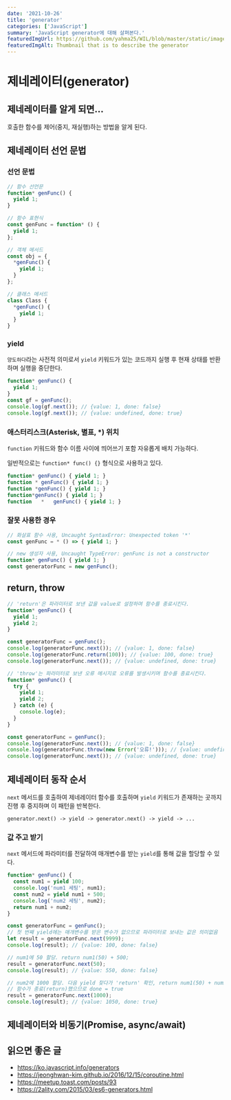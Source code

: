 ```yaml
---
date: '2021-10-26'
title: 'generator'
categories: ['JavaScript']
summary: 'JavaScript generator에 대해 살펴본다.'
featuredImgUrl: https://github.com/yahma25/WIL/blob/master/static/images/javascript/js_generator.png?raw=true
featuredImgAlt: Thumbnail that is to describe the generator
---
```


# 제네레이터(generator)

## 제네레이터를 알게 되면...

호출한 함수를 제어(중지, 재실행)하는 방법을 알게 된다.

## 제네레이터 선언 문법

### 선언 문법

```js
// 함수 선언문
function* genFunc() {
  yield 1;
}

// 함수 표현식
const genFunc = function* () {
  yield 1;
};

// 객체 메서드
const obj = {
  *genFunc() {
    yield 1;
  }
};

// 클래스 메서드
class Class {
  *genFunc() {
    yield 1;
  }
}
```

### yield

`양도하다`라는 사전적 의미로서 `yield` 키워드가 있는 코드까지 실행 후 현재 상태를 반환하며 실행을 중단한다.

```js
function* genFunc() {
  yield 1;
}
const gf = genFunc();
console.log(gf.next()); // {value: 1, done: false}
console.log(gf.next()); // {value: undefined, done: true}
```

### 애스터리스크(Asterisk, 별표, *) 위치

`function` 키워드와 함수 이름 사이에 띄어쓰기 포함 자유롭게 배치 가능하다.

일반적으로는 `function* func() {}` 형식으로 사용하고 있다.

```js
function* genFunc() { yield 1; }
function * genFunc() { yield 1; }
function *genFunc() { yield 1; }
function*genFunc() { yield 1; }
function   *   genFunc() { yield 1; }
```

### 잘못 사용한 경우

```js
// 화살표 함수 사용, Uncaught SyntaxError: Unexpected token '*'
const genFunc = * () => { yield 1; }
```
```js
// new 생성자 사용, Uncaught TypeError: genFunc is not a constructor
function* genFunc() { yield 1; }
const generatorFunc = new genFunc();
```

## return, throw

```js
// 'return'은 파라미터로 보낸 값을 value로 설정하며 함수를 종료시킨다.
function* genFunc() {
  yield 1;
  yield 2;
}

const generatorFunc = genFunc();
console.log(generatorFunc.next()); // {value: 1, done: false}
console.log(generatorFunc.return(100)); // {value: 100, done: true}
console.log(generatorFunc.next()); // {value: undefined, done: true}
```

```js
// 'throw'는 파라미터로 보낸 오류 메시지로 오류를 발생시키며 함수를 종료시킨다.
function* genFunc() {
  try {
    yield 1;
    yield 2;
  } catch (e) {
    console.log(e);
  }
}

const generatorFunc = genFunc();
console.log(generatorFunc.next()); // {value: 1, done: false}
console.log(generatorFunc.throw(new Error('오류!'))); // {value: undefined, done: true}
console.log(generatorFunc.next()); // {value: undefined, done: true}
```

## 제네레이터 동작 순서

`next` 메서드를 호출하여 제네레이터 함수를 호출하며 `yield` 키워드가 존재하는 곳까지 진행 후 중지하며 이 패턴을 반복한다.

`generator.next() -> yield -> generator.next() -> yield -> ...`

### 값 주고 받기

`next` 메서드에 파라미터를 전달하여 매개변수를 받는 `yield`를 통해 값을 할당할 수 있다.

```js
function* genFunc() {
  const num1 = yield 100;
  console.log('num1 세팅', num1);
  const num2 = yield num1 + 500;
  console.log('num2 세팅', num2);
  return num1 + num2;
}

const generatorFunc = genFunc();
// 첫 번째 yield에는 매개변수를 받은 변수가 없으므로 파라미터로 보내는 값은 의미없음
let result = generatorFunc.next(9999);
console.log(result); // {value: 100, done: false}

// num1에 50 할당. return num1(50) + 500;
result = generatorFunc.next(50);
console.log(result); // {value: 550, done: false}

// num2에 1000 할당. 다음 yield 찾다가 'return' 확인, return num1(50) + num2(1000)
// 함수가 종료(return)했으므로 done = true
result = generatorFunc.next(1000);
console.log(result); // {value: 1050, done: true}
```

## 제네레이터와 비동기(Promise, async/await)

## 읽으면 좋은 글

* https://ko.javascript.info/generators
* https://jeonghwan-kim.github.io/2016/12/15/coroutine.html
* https://meetup.toast.com/posts/93
* https://2ality.com/2015/03/es6-generators.html